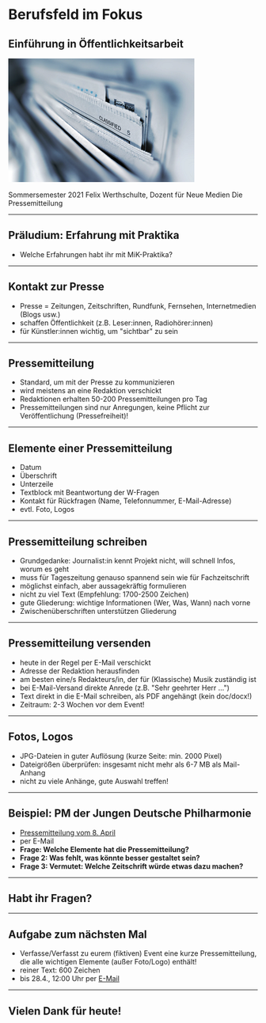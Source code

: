 # Berufsfeld im Fokus
## Einführung in Öffentlichkeitsarbeit

![PM](./pm.png)

Sommersemester 2021
Felix Werthschulte, Dozent für Neue Medien
Die Pressemitteilung

---

## Präludium: Erfahrung mit Praktika

- Welche Erfahrungen habt ihr mit MiK-Praktika?

---

## Kontakt zur Presse

- Presse = Zeitungen, Zeitschriften, Rundfunk, Fernsehen, Internetmedien (Blogs usw.)
- schaffen Öffentlichkeit (z.B. Leser:innen, Radiohörer:innen)
- für Künstler:innen wichtig, um "sichtbar" zu sein

---

## Pressemitteilung

- Standard, um mit der Presse zu kommunizieren
- wird meistens an eine Redaktion verschickt
- Redaktionen erhalten 50-200 Pressemitteilungen pro Tag
- Pressemitteilungen sind nur Anregungen, keine Pflicht zur Veröffentlichung (Pressefreiheit)!

---

## Elemente einer Pressemitteilung

- Datum
- Überschrift
- Unterzeile
- Textblock mit Beantwortung der W-Fragen
- Kontakt für Rückfragen (Name, Telefonnummer, E-Mail-Adresse)
- evtl. Foto, Logos

---

## Pressemitteilung schreiben

- Grundgedanke: Journalist:in kennt Projekt nicht, will schnell Infos, worum es geht
- muss für Tageszeitung genauso spannend sein wie für Fachzeitschrift
- möglichst einfach, aber aussagekräftig formulieren
- nicht zu viel Text (Empfehlung: 1700-2500 Zeichen)
- gute Gliederung: wichtige Informationen (Wer, Was, Wann) nach vorne
- Zwischenüberschriften unterstützen Gliederung

---

## Pressemitteilung versenden

- heute in der Regel per E-Mail verschickt
- Adresse der Redaktion herausfinden
- am besten eine/s Redakteurs/in, der für (Klassische) Musik zuständig ist
- bei E-Mail-Versand direkte Anrede (z.B. "Sehr geehrter Herr ...")
- Text direkt in die E-Mail schreiben, als PDF angehängt (kein doc/docx!)
- Zeitraum: 2-3 Wochen vor dem Event!

---

## Fotos, Logos

- JPG-Dateien in guter Auflösung (kurze Seite: min. 2000 Pixel)
- Dateigrößen überprüfen: insgesamt nicht mehr als 6-7 MB als Mail-Anhang
- nicht zu viele Anhänge, gute Auswahl treffen!

---

## Beispiel: PM der Jungen Deutsche Philharmonie

- [Pressemitteilung vom 8. April](./PM_Kammer_Musik.pdf)
- per E-Mail
- **Frage: Welche Elemente hat die Pressemitteilung?**
- **Frage 2: Was fehlt, was könnte besser gestaltet sein?**
- **Frage 3: Vermutet: Welche Zeitschrift würde etwas dazu machen?**

---

## Habt ihr Fragen?

---

## Aufgabe zum nächsten Mal

- Verfasse/Verfasst zu eurem (fiktiven) Event eine kurze Pressemitteilung, die alle wichtigen Elemente (außer Foto/Logo) enthält!
- reiner Text: 600 Zeichen
- bis 28.4., 12:00 Uhr per [E-Mail](mailto:felix.werthschulte@kassel.de)

---

## Vielen Dank für heute!
